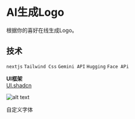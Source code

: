 # AI生成Logo
 根据你的喜好在线生成Logo。
## 技术
`nextjs` `Tailwind Css` `Gemini API` `Hugging` `Face APi`




**UI框架**  
[UI.shadcn](https://ui.shadcn.com/)

![alt text](image.png)

自定义字体